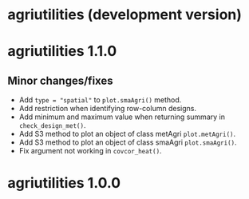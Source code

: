 # agriutilities (development version)

# agriutilities 1.1.0

## Minor changes/fixes

  * Add `type = "spatial"` to `plot.smaAgri()` method.
  * Add restriction when identifying row-column designs.
  * Add minimum and maximum value when returning summary in `check_design_met()`.
  * Add S3 method to plot an object of class metAgri `plot.metAgri()`.
  * Add S3 method to plot an object of class smaAgri `plot.smaAgri()`.
  * Fix argument not working in `covcor_heat()`.

# agriutilities 1.0.0

